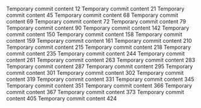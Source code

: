 Temporary commit content 12
Temporary commit content 21
Temporary commit content 45
Temporary commit content 68
Temporary commit content 69
Temporary commit content 72
Temporary commit content 79
Temporary commit content 90
Temporary commit content 142
Temporary commit content 150
Temporary commit content 158
Temporary commit content 159
Temporary commit content 161
Temporary commit content 210
Temporary commit content 215
Temporary commit content 218
Temporary commit content 235
Temporary commit content 244
Temporary commit content 261
Temporary commit content 263
Temporary commit content 283
Temporary commit content 287
Temporary commit content 295
Temporary commit content 301
Temporary commit content 302
Temporary commit content 319
Temporary commit content 331
Temporary commit content 345
Temporary commit content 351
Temporary commit content 366
Temporary commit content 367
Temporary commit content 373
Temporary commit content 405
Temporary commit content 424
